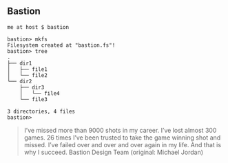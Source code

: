 ## Bastion

```
me at host $ bastion

bastion> mkfs
Filesystem created at "bastion.fs"!
bastion> tree
.
├── dir1
│   ├── file1
│   └── file2
└── dir2
    ├── dir3
    │   └── file4
    └── file3

3 directories, 4 files
bastion>
```

> I’ve missed more than 9000 shots in my career. I’ve lost almost 300 games. 26 times I’ve been trusted to take the game winning shot and missed. I’ve failed over and over and over again in my life. And that is why I succeed.
> Bastion Design Team (original: Michael Jordan)
